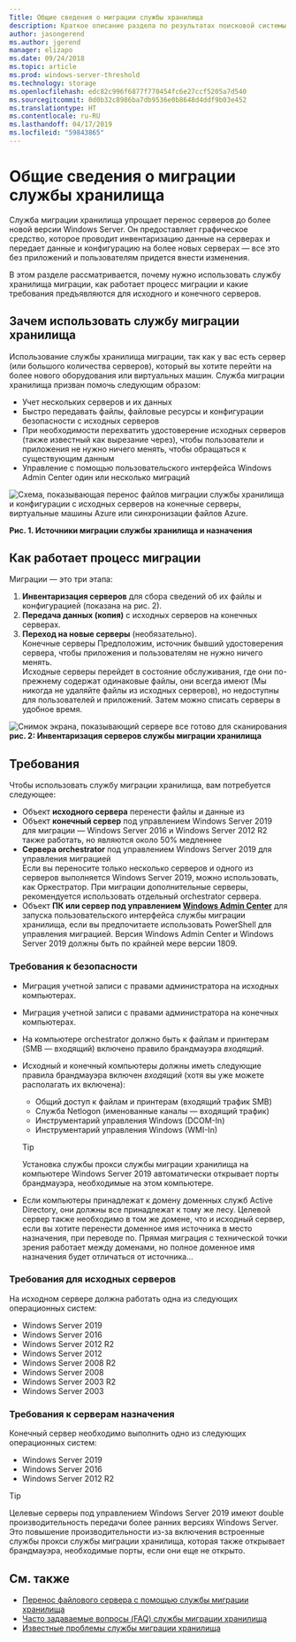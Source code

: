 ```yaml
---
Title: Общие сведения о миграции службы хранилища
description: Краткое описание раздела по результатах поисковой системы
author: jasongerend
ms.author: jgerend
manager: elizapo
ms.date: 09/24/2018
ms.topic: article
ms.prod: windows-server-threshold
ms.technology: storage
ms.openlocfilehash: edc82c996f6877f770454fc6e27ccf5205a7d540
ms.sourcegitcommit: 0d0b32c8986ba7db9536e0b8648d4ddf9b03e452
ms.translationtype: HT
ms.contentlocale: ru-RU
ms.lasthandoff: 04/17/2019
ms.locfileid: "59843865"
---
```

# <a name="storage-migration-service-overview"></a>Общие сведения о миграции службы хранилища

Служба миграции хранилища упрощает перенос серверов до более новой версии Windows Server. Он предоставляет графическое средство, которое проводит инвентаризацию данные на серверах и передает данные и конфигурацию на более новых серверах — все это без приложений и пользователям придется внести изменения.

В этом разделе рассматривается, почему нужно использовать службу хранилища миграции, как работает процесс миграции и какие требования предъявляются для исходного и конечного серверов.

## <a name="why-use-storage-migration-service"></a>Зачем использовать службу миграции хранилища

Использование службы хранилища миграции, так как у вас есть сервер (или большого количества серверов), который вы хотите перейти на более нового оборудования или виртуальных машин. Служба миграции хранилища призван помочь следующим образом:

- Учет нескольких серверов и их данных
- Быстро передавать файлы, файловые ресурсы и конфигурации безопасности с исходных серверов
- При необходимости перехватить удостоверение исходных серверов (также известный как вырезание через), чтобы пользователи и приложения не нужно ничего менять, чтобы обращаться к существующим данным
- Управление с помощью пользовательского интерфейса Windows Admin Center один или несколько миграций

![Схема, показывающая перенос файлов миграции службы хранилища и конфигурации с исходных серверов на конечные серверы, виртуальные машины Azure или синхронизации файлов Azure.](media\overview\storage-migration-service-diagram.png)

**Рис. 1. Источники миграции службы хранилища и назначения**

## <a name="how-the-migration-process-works"></a>Как работает процесс миграции

Миграции — это три этапа:

1. **Инвентаризация серверов** для сбора сведений об их файлы и конфигурацией (показана на рис. 2).
2. **Передача данных (копия)** с исходных серверов на конечных серверах.
3. **Переход на новые серверы** (необязательно).<br>Конечные серверы Предположим, источник бывший удостоверения сервера, чтобы приложения и пользователям не нужно ничего менять. <br>Исходные серверы перейдет в состояние обслуживания, где они по-прежнему содержат одинаковые файлы, они всегда имеют (Мы никогда не удаляйте файлы из исходных серверов), но недоступны для пользователей и приложений. Затем можно списать серверы в удобное время.

![Снимок экрана, показывающий сервере все готово для сканирования](media/migrate/inventory.png)
**рис. 2: Инвентаризация серверов службы миграции хранилища**

## <a name="requirements"></a>Требования

Чтобы использовать службу миграции хранилища, вам потребуется следующее:

- Объект **исходного сервера** перенести файлы и данные из
- Объект **конечный сервер** под управлением Windows Server 2019 для миграции — Windows Server 2016 и Windows Server 2012 R2 также работать, но являются около 50% медленнее
- **Сервера orchestrator** под управлением Windows Server 2019 для управления миграцией  <br>Если вы переносите только несколько серверов и одного из серверов выполняется Windows Server 2019, можно использовать, как Оркестратор. При миграции дополнительные серверы, рекомендуется использовать отдельный orchestrator сервера.
- Объект **ПК или сервер под управлением [Windows Admin Center](../../manage/windows-admin-center/understand/windows-admin-center.md)**  для запуска пользовательского интерфейса службы миграции хранилища, если вы предпочитаете использовать PowerShell для управления миграцией. Версия Windows Admin Center и Windows Server 2019 должны быть по крайней мере версии 1809. 

### <a name="security-requirements"></a>Требования к безопасности

- Миграция учетной записи с правами администратора на исходных компьютерах.
- Миграция учетной записи с правами администратора на конечных компьютерах.
- На компьютере orchestrator должно быть к файлам и принтерам (SMB — входящий) включено правило брандмауэра *входящий*.
- Исходный и конечный компьютеры должны иметь следующие правила брандмауэра включен *входящий* (хотя вы уже можете располагать их включена):
  - Общий доступ к файлам и принтерам (входящий трафик SMB)
  - Служба Netlogon (именованные каналы — входящий трафик)
  - Инструментарий управления Windows (DCOM-In)
  - Инструментарий управления Windows (WMI-In)
  
  > [!TIP]
  > Установка службы прокси службы миграции хранилища на компьютере Windows Server 2019 автоматически открывает порты брандмауэра, необходимые на этом компьютере.
- Если компьютеры принадлежат к домену доменных служб Active Directory, они должны все принадлежат к тому же лесу. Целевой сервер также необходимо в том же домене, что и исходный сервер, если вы хотите перенести доменное имя источника в место назначения, при переводе по. Прямая миграция с технической точки зрения работает между доменами, но полное доменное имя назначения будет отличаться от источника...

### <a name="requirements-for-source-servers"></a>Требования для исходных серверов

На исходном сервере должна работать одна из следующих операционных систем:

- Windows Server 2019
- Windows Server 2016
- Windows Server 2012 R2
- Windows Server 2012
- Windows Server 2008 R2
- Windows Server 2008
- Windows Server 2003 R2
- Windows Server 2003

### <a name="requirements-for-destination-servers"></a>Требования к серверам назначения

Конечный сервер необходимо выполнить одно из следующих операционных систем:

- Windows Server 2019
- Windows Server 2016
- Windows Server 2012 R2

> [!TIP]
> Целевые серверы под управлением Windows Server 2019 имеют double производительность передачи более ранних версиях Windows Server. Это повышение производительности из-за включения встроенные службы прокси службы миграции хранилища, которая также открывает брандмауэра, необходимые порты, если они еще не открыто.

## <a name="see-also"></a>См. также

- [Перенос файлового сервера с помощью службы миграции хранилища](migrate-data.md)
- [Часто задаваемые вопросы (FAQ) службы миграции хранилища](faq.md)
- [Известные проблемы службы миграции хранилища](known-issues.md)